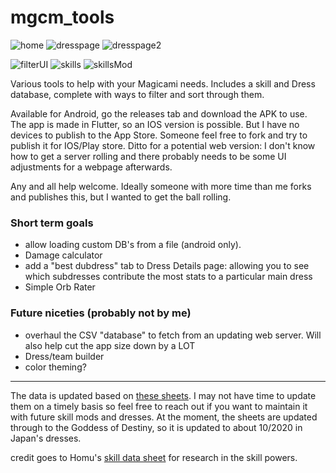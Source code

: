 # mgcm_tools


![home](https://github.com/raze2012/mgcm_tools/blob/master/examples/homepage.png) ![dresspage](https://github.com/raze2012/mgcm_tools/blob/master/examples/dresspage.png) ![dresspage2](https://github.com/raze2012/mgcm_tools/blob/master/examples/dresspage2.png)

![filterUI](https://github.com/raze2012/mgcm_tools/blob/master/examples/filterUI.png) ![skills](https://github.com/raze2012/mgcm_tools/blob/master/examples/skills.png) ![skillsMod](https://github.com/raze2012/mgcm_tools/blob/master/examples/skillsMod.png)

Various tools to help with your Magicami needs. Includes a skill and Dress database, complete with
ways to filter and sort through them.

Available for Android, go the releases tab and download the APK to use. The app is made in Flutter,
so an IOS version is possible. But I have no devices to publish to the App Store. Someone feel free to fork
and try to publish it for IOS/Play store. Ditto for a potential web version: I don't know how to get a
server rolling and there probably needs to be some UI adjustments for a webpage afterwards.

Any and all help welcome. Ideally someone with more time than me forks and publishes this, but I wanted
to get the ball rolling.

### Short term goals

- allow loading custom DB's from a file (android only).
- Damage calculator
- add a "best dubdress" tab to Dress Details page: allowing you to see which subdresses contribute
the most stats to a particular main dress
- Simple Orb Rater

### Future niceties (probably not by me)

- overhaul the CSV "database" to fetch from an updating web server. Will also help cut the app size down by a LOT
- Dress/team builder
- color theming?




----

The data is updated based on [these sheets](https://docs.google.com/spreadsheets/d/1HkroakfeauzCiTS8rNJxwVCD-a9rb1h_hhOh8Gx20OE/edit#gid=1968620388).
I may not have time to update them on a timely basis so feel free to reach out if you want to maintain it with future skill mods and dresses. At the moment,
the sheets are updated through to the Goddess of Destiny, so it is updated to about 10/2020 in Japan's dresses.

credit goes to Homu's [skill data sheet](https://docs.google.com/spreadsheets/d/1N80A2Uz0lQe8COz3e_xWOePh0_RIMq0hYxkgsMv0CWI/edit#gid=1428786078)
for research in the skill powers.
